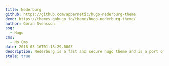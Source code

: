 ```yaml
---
title: Nederburg
github: https://github.com/appernetic/hugo-nederburg-theme
demo: https://themes.gohugo.io/theme/hugo-nederburg-theme/
author: Göran Svensson
ssg:
  - Hugo
cms:
  - No Cms
date: 2018-03-16T01:18:29.000Z
description: Nederburg is a fast and secure hugo theme and is a port of the Tracks WP theme
stale: true
---
```

